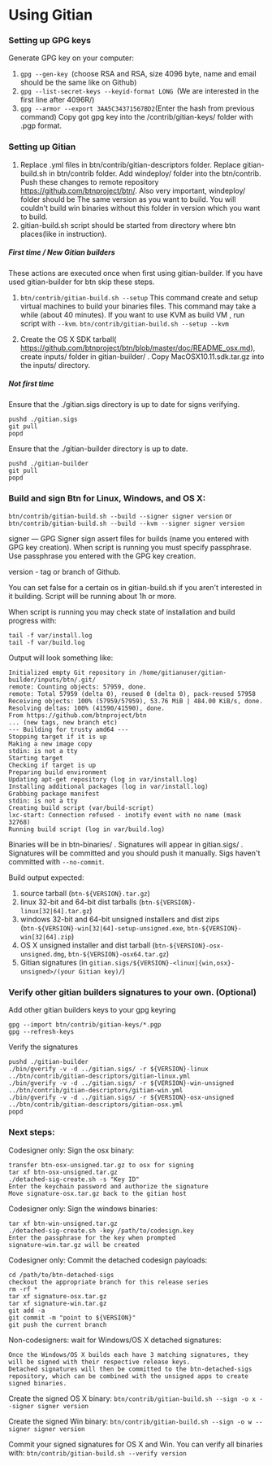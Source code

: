 Using Gitian
====================
### Setting up GPG keys
Generate GPG key on your computer:
1. ```gpg --gen-key ```(choose RSA and RSA, size 4096 byte, name and email should be the same like on Github)
2. ```gpg --list-secret-keys --keyid-format LONG ```(We are interested in the first line after 4096R/)
3. ```gpg --armor --export 3AA5C34371567BD2```(Enter the hash from previous command)
Copy got gpg key into the /contrib/gitian-keys/ folder with .pgp format.
### Setting up Gitian
1. Replace .yml files in btn/contrib/gitian-descriptors folder. Replace gitian-build.sh in btn/contrib folder. Add windeploy/ folder into the btn/contrib. Push these changes to remote repository https://github.com/btnproject/btn/. Also very important, windeploy/ folder should be The same version as you want to build. You will couldn't build win binaries without this folder in version which you want to build.
2. gitian-build.sh script should be started from directory where btn places(like in instruction).
##### First time / New Gitian builders
These actions are executed once when first using gitian-builder. If you have used gitian-builder for btn skip these steps.
1. ```btn/contrib/gitian-build.sh --setup``` This command create and setup virtual machines to build your binaries files. This command may take a while (about 40 minutes). If you want to use KVM as build VM , run script with ```--kvm```.
    ```btn/contrib/gitian-build.sh --setup --kvm```

2. Create the OS X SDK tarball( https://github.com/btnproject/btn/blob/master/doc/README_osx.md), create inputs/ folder in gitian-builder/ . Copy MacOSX10.11.sdk.tar.gz into the inputs/ directory.
##### Not first time
Ensure that the ./gitian.sigs directory is up to date for signs verifying.

    pushd ./gitian.sigs
    git pull
    popd

Ensure that the ./gitian-builder directory is up to date.

    pushd ./gitian-builder
    git pull
    popd

### Build and sign Btn for Linux, Windows, and OS X:

  ```btn/contrib/gitian-build.sh --build --signer signer version``` or 
  ```btn/contrib/gitian-build.sh --build --kvm --signer signer version```

signer — GPG Signer sign assert files for builds (name you entered with GPG key creation). When script is running you must specify passphrase. Use passphrase you entered with the GPG key creation. 

version - tag or branch of Github.

You can set false for a certain os in gitian-build.sh if you aren't interested in it building.
Script will be running about 1h or more.

When script is running you may check state of installation and build progress with:

    tail -f var/install.log
    tail -f var/build.log
    
Output will look something like:
    
    Initialized empty Git repository in /home/gitianuser/gitian-builder/inputs/btn/.git/
    remote: Counting objects: 57959, done.
    remote: Total 57959 (delta 0), reused 0 (delta 0), pack-reused 57958
    Receiving objects: 100% (57959/57959), 53.76 MiB | 484.00 KiB/s, done.
    Resolving deltas: 100% (41590/41590), done.
    From https://github.com/btnproject/btn
    ... (new tags, new branch etc)
    --- Building for trusty amd64 ---
    Stopping target if it is up
    Making a new image copy
    stdin: is not a tty
    Starting target
    Checking if target is up
    Preparing build environment
    Updating apt-get repository (log in var/install.log)
    Installing additional packages (log in var/install.log)
    Grabbing package manifest
    stdin: is not a tty
    Creating build script (var/build-script)
    lxc-start: Connection refused - inotify event with no name (mask 32768)
    Running build script (log in var/build.log)


Binaries will be in btn-binaries/ . Signatures will appear in gitian.sigs/ . Signatures will be committed and you should push it manually. Sigs haven't committed with ```--no-commit```.

Build output expected:

  1. source tarball (`btn-${VERSION}.tar.gz`)
  2. linux 32-bit and 64-bit dist tarballs (`btn-${VERSION}-linux[32|64].tar.gz`)
  3. windows 32-bit and 64-bit unsigned installers and dist zips (`btn-${VERSION}-win[32|64]-setup-unsigned.exe`, `btn-${VERSION}-win[32|64].zip`)
  4. OS X unsigned installer and dist tarball (`btn-${VERSION}-osx-unsigned.dmg`, `btn-${VERSION}-osx64.tar.gz`)
  5. Gitian signatures (in `gitian.sigs/${VERSION}-<linux|{win,osx}-unsigned>/(your Gitian key)/`)

### Verify other gitian builders signatures to your own. (Optional)

Add other gitian builders keys to your gpg keyring

    gpg --import btn/contrib/gitian-keys/*.pgp
    gpg --refresh-keys

Verify the signatures

    pushd ./gitian-builder
    ./bin/gverify -v -d ../gitian.sigs/ -r ${VERSION}-linux ../btn/contrib/gitian-descriptors/gitian-linux.yml
    ./bin/gverify -v -d ../gitian.sigs/ -r ${VERSION}-win-unsigned ../btn/contrib/gitian-descriptors/gitian-win.yml
    ./bin/gverify -v -d ../gitian.sigs/ -r ${VERSION}-osx-unsigned ../btn/contrib/gitian-descriptors/gitian-osx.yml
    popd

### Next steps:

Codesigner only: Sign the osx binary:

    transfer btn-osx-unsigned.tar.gz to osx for signing
    tar xf btn-osx-unsigned.tar.gz
    ./detached-sig-create.sh -s "Key ID"
    Enter the keychain password and authorize the signature
    Move signature-osx.tar.gz back to the gitian host

Codesigner only: Sign the windows binaries:

    tar xf btn-win-unsigned.tar.gz
    ./detached-sig-create.sh -key /path/to/codesign.key
    Enter the passphrase for the key when prompted
    signature-win.tar.gz will be created

Codesigner only: Commit the detached codesign payloads:

    cd /path/to/btn-detached-sigs
    checkout the appropriate branch for this release series
    rm -rf *
    tar xf signature-osx.tar.gz
    tar xf signature-win.tar.gz
    git add -a
    git commit -m "point to ${VERSION}"
    git push the current branch

Non-codesigners: wait for Windows/OS X detached signatures:

    Once the Windows/OS X builds each have 3 matching signatures, they will be signed with their respective release keys.
    Detached signatures will then be committed to the btn-detached-sigs repository, which can be combined with the unsigned apps to create signed binaries.

Create the signed OS X binary:
```btn/contrib/gitian-build.sh --sign -o x --signer signer version```

Create the signed Win binary:
```btn/contrib/gitian-build.sh --sign -o w --signer signer version```

Commit your signed signatures for OS X and Win.
You can verify all binaries with:
```btn/contrib/gitian-build.sh --verify version```